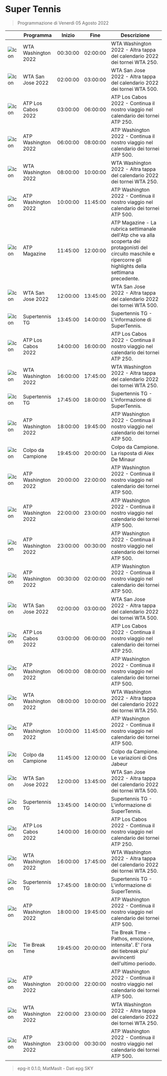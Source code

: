 # Super Tennis
> Programmazione di Venerdì 05 Agosto 2022

||Programma|Inizio|Fine|Descrizione|
|---|---|---|---|---|
|![Icon](https://guidatv.sky.it/uuid/SportCalcio_Cover_JgZRMKTlp.png)|WTA Washington 2022|00:30:00|02:00:00|WTA Washington 2022 - Altra tappa del calendario 2022 dei tornei WTA 250.
|![Icon](https://guidatv.sky.it/uuid/SportCalcio_Cover_JgZRMKTlp.png)|WTA San Jose 2022|02:00:00|03:00:00|WTA San Jose 2022 - Altra tappa del calendario 2022 dei tornei WTA 500.
|![Icon](https://guidatv.sky.it/uuid/SportCalcio_Cover_JgZRMKTlp.png)|ATP Los Cabos 2022|03:00:00|06:00:00|ATP Los Cabos 2022 - Continua il nostro viaggio nel calendario dei tornei ATP 250.
|![Icon](https://guidatv.sky.it/uuid/SportCalcio_Cover_JgZRMKTlp.png)|ATP Washington 2022|06:00:00|08:00:00|ATP Washington 2022 - Continua il nostro viaggio nel calendario dei tornei ATP 500.
|![Icon](https://guidatv.sky.it/uuid/SportCalcio_Cover_JgZRMKTlp.png)|WTA Washington 2022|08:00:00|10:00:00|WTA Washington 2022 - Altra tappa del calendario 2022 dei tornei WTA 250.
|![Icon](https://guidatv.sky.it/uuid/SportCalcio_Cover_JgZRMKTlp.png)|ATP Washington 2022|10:00:00|11:45:00|ATP Washington 2022 - Continua il nostro viaggio nel calendario dei tornei ATP 500.
|![Icon](https://guidatv.sky.it/uuid/SportCalcio_Cover_JgZRMKTlp.png)|ATP Magazine|11:45:00|12:00:00|ATP Magazine - La rubrica settimanale dell&#039;Atp che va alla scoperta dei protagonisti del circuito maschile e ripercorre gli highlights della settimana precedente.
|![Icon](https://guidatv.sky.it/uuid/SportCalcio_Cover_JgZRMKTlp.png)|WTA San Jose 2022|12:00:00|13:45:00|WTA San Jose 2022 - Altra tappa del calendario 2022 dei tornei WTA 500.
|![Icon](https://guidatv.sky.it/uuid/SportCalcio_Cover_JgZRMKTlp.png)|Supertennis TG|13:45:00|14:00:00|Supertennis TG - L&#039;informazione di SuperTennis.
|![Icon](https://guidatv.sky.it/uuid/SportCalcio_Cover_JgZRMKTlp.png)|ATP Los Cabos 2022|14:00:00|16:00:00|ATP Los Cabos 2022 - Continua il nostro viaggio nel calendario dei tornei ATP 250.
|![Icon](https://guidatv.sky.it/uuid/SportCalcio_Cover_JgZRMKTlp.png)|WTA Washington 2022|16:00:00|17:45:00|WTA Washington 2022 - Altra tappa del calendario 2022 dei tornei WTA 250.
|![Icon](https://guidatv.sky.it/uuid/SportCalcio_Cover_JgZRMKTlp.png)|Supertennis TG|17:45:00|18:00:00|Supertennis TG - L&#039;informazione di SuperTennis.
|![Icon](https://guidatv.sky.it/uuid/SportCalcio_Cover_JgZRMKTlp.png)|ATP Washington 2022|18:00:00|19:45:00|ATP Washington 2022 - Continua il nostro viaggio nel calendario dei tornei ATP 500.
|![Icon](https://guidatv.sky.it/uuid/SportCalcio_Cover_JgZRMKTlp.png)|Colpo da Campione|19:45:00|20:00:00|Colpo da Campione. La risposta di Alex De Minaur
|![Icon](https://guidatv.sky.it/uuid/SportCalcio_Cover_JgZRMKTlp.png)|ATP Washington 2022|20:00:00|22:00:00|ATP Washington 2022 - Continua il nostro viaggio nel calendario dei tornei ATP 500.
|![Icon](https://guidatv.sky.it/uuid/SportCalcio_Cover_JgZRMKTlp.png)|ATP Washington 2022|22:00:00|23:00:00|ATP Washington 2022 - Continua il nostro viaggio nel calendario dei tornei ATP 500.
|![Icon](https://guidatv.sky.it/uuid/SportCalcio_Cover_JgZRMKTlp.png)|ATP Washington 2022|23:00:00|00:30:00|ATP Washington 2022 - Continua il nostro viaggio nel calendario dei tornei ATP 500.
|![Icon](https://guidatv.sky.it/uuid/SportCalcio_Cover_JgZRMKTlp.png)|ATP Washington 2022|00:30:00|02:00:00|ATP Washington 2022 - Continua il nostro viaggio nel calendario dei tornei ATP 500.
|![Icon](https://guidatv.sky.it/uuid/SportCalcio_Cover_JgZRMKTlp.png)|WTA San Jose 2022|02:00:00|03:00:00|WTA San Jose 2022 - Altra tappa del calendario 2022 dei tornei WTA 500.
|![Icon](https://guidatv.sky.it/uuid/SportCalcio_Cover_JgZRMKTlp.png)|ATP Los Cabos 2022|03:00:00|06:00:00|ATP Los Cabos 2022 - Continua il nostro viaggio nel calendario dei tornei ATP 250.
|![Icon](https://guidatv.sky.it/uuid/SportCalcio_Cover_JgZRMKTlp.png)|ATP Washington 2022|06:00:00|08:00:00|ATP Washington 2022 - Continua il nostro viaggio nel calendario dei tornei ATP 500.
|![Icon](https://guidatv.sky.it/uuid/SportCalcio_Cover_JgZRMKTlp.png)|WTA Washington 2022|08:00:00|10:00:00|WTA Washington 2022 - Altra tappa del calendario 2022 dei tornei WTA 250.
|![Icon](https://guidatv.sky.it/uuid/SportCalcio_Cover_JgZRMKTlp.png)|ATP Washington 2022|10:00:00|11:45:00|ATP Washington 2022 - Continua il nostro viaggio nel calendario dei tornei ATP 500.
|![Icon](https://guidatv.sky.it/uuid/SportCalcio_Cover_JgZRMKTlp.png)|Colpo da Campione|11:45:00|12:00:00|Colpo da Campione. Le variazioni di Ons Jabeur
|![Icon](https://guidatv.sky.it/uuid/SportCalcio_Cover_JgZRMKTlp.png)|WTA San Jose 2022|12:00:00|13:45:00|WTA San Jose 2022 - Altra tappa del calendario 2022 dei tornei WTA 500.
|![Icon](https://guidatv.sky.it/uuid/SportCalcio_Cover_JgZRMKTlp.png)|Supertennis TG|13:45:00|14:00:00|Supertennis TG - L&#039;informazione di SuperTennis.
|![Icon](https://guidatv.sky.it/uuid/SportCalcio_Cover_JgZRMKTlp.png)|ATP Los Cabos 2022|14:00:00|16:00:00|ATP Los Cabos 2022 - Continua il nostro viaggio nel calendario dei tornei ATP 250.
|![Icon](https://guidatv.sky.it/uuid/SportCalcio_Cover_JgZRMKTlp.png)|WTA Washington 2022|16:00:00|17:45:00|WTA Washington 2022 - Altra tappa del calendario 2022 dei tornei WTA 250.
|![Icon](https://guidatv.sky.it/uuid/SportCalcio_Cover_JgZRMKTlp.png)|Supertennis TG|17:45:00|18:00:00|Supertennis TG - L&#039;informazione di SuperTennis.
|![Icon](https://guidatv.sky.it/uuid/SportCalcio_Cover_JgZRMKTlp.png)|ATP Washington 2022|18:00:00|19:45:00|ATP Washington 2022 - Continua il nostro viaggio nel calendario dei tornei ATP 500.
|![Icon](https://guidatv.sky.it/uuid/SportCalcio_Cover_JgZRMKTlp.png)|Tie Break Time|19:45:00|20:00:00|Tie Break Time - Pathos, emozione, intensita&#039;. E&#039; l&#039;ora dei tiebreak piu&#039; avvincenti dell&#039;ultimo periodo.
|![Icon](https://guidatv.sky.it/uuid/SportCalcio_Cover_JgZRMKTlp.png)|ATP Washington 2022|20:00:00|22:00:00|ATP Washington 2022 - Continua il nostro viaggio nel calendario dei tornei ATP 500.
|![Icon](https://guidatv.sky.it/uuid/SportCalcio_Cover_JgZRMKTlp.png)|WTA Washington 2022|22:00:00|23:00:00|WTA Washington 2022 - Altra tappa del calendario 2022 dei tornei WTA 250.
|![Icon](https://guidatv.sky.it/uuid/SportCalcio_Cover_JgZRMKTlp.png)|ATP Washington 2022|23:00:00|00:30:00|ATP Washington 2022 - Continua il nostro viaggio nel calendario dei tornei ATP 500.



 > epg-it 0.1.0, MatMasIt - Dati epg SKY